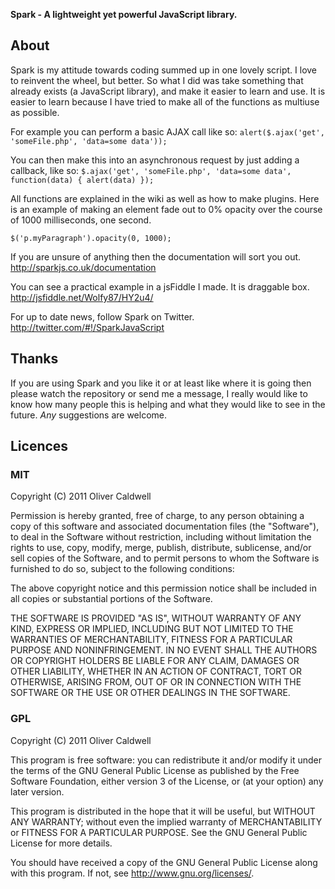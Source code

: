 **Spark - A lightweight yet powerful JavaScript library.**

## About
Spark is my attitude towards coding summed up in one lovely script. I love to reinvent the wheel, but better. So what I did was take something that already exists (a JavaScript library), and make it easier to learn and use. It is easier to learn because I have tried to make all of the functions as multiuse as possible.

For example you can perform a basic AJAX call like so: `alert($.ajax('get', 'someFile.php', 'data=some data'));`

You can then make this into an asynchronous request by just adding a callback, like so: `$.ajax('get', 'someFile.php', 'data=some data', function(data) { alert(data) });`

All functions are explained in the wiki as well as how to make plugins. Here is an example of making an element fade out to 0% opacity over the course of 1000 milliseconds, one second.

`$('p.myParagraph').opacity(0, 1000);`

If you are unsure of anything then the documentation will sort you out. <http://sparkjs.co.uk/documentation>

You can see a practical example in a jsFiddle I made. It is draggable box. <http://jsfiddle.net/Wolfy87/HY2u4/>

For up to date news, follow Spark on Twitter. <http://twitter.com/#!/SparkJavaScript>

## Thanks
If you are using Spark and you like it or at least like where it is going then please watch the repository or send me a message, I really would like to know how many people this is helping and what they would like to see in the future. *Any* suggestions are welcome.

## Licences

### MIT
Copyright (C) 2011 Oliver Caldwell

Permission is hereby granted, free of charge, to any person obtaining a copy
of this software and associated documentation files (the "Software"), to deal
in the Software without restriction, including without limitation the rights
to use, copy, modify, merge, publish, distribute, sublicense, and/or sell
copies of the Software, and to permit persons to whom the Software is
furnished to do so, subject to the following conditions:

The above copyright notice and this permission notice shall be included in
all copies or substantial portions of the Software.

THE SOFTWARE IS PROVIDED "AS IS", WITHOUT WARRANTY OF ANY KIND, EXPRESS OR
IMPLIED, INCLUDING BUT NOT LIMITED TO THE WARRANTIES OF MERCHANTABILITY,
FITNESS FOR A PARTICULAR PURPOSE AND NONINFRINGEMENT. IN NO EVENT SHALL THE
AUTHORS OR COPYRIGHT HOLDERS BE LIABLE FOR ANY CLAIM, DAMAGES OR OTHER
LIABILITY, WHETHER IN AN ACTION OF CONTRACT, TORT OR OTHERWISE, ARISING FROM,
OUT OF OR IN CONNECTION WITH THE SOFTWARE OR THE USE OR OTHER DEALINGS IN
THE SOFTWARE.

### GPL
Copyright (C) 2011 Oliver Caldwell

This program is free software: you can redistribute it and/or modify
it under the terms of the GNU General Public License as published by
the Free Software Foundation, either version 3 of the License, or
(at your option) any later version.

This program is distributed in the hope that it will be useful,
but WITHOUT ANY WARRANTY; without even the implied warranty of
MERCHANTABILITY or FITNESS FOR A PARTICULAR PURPOSE.  See the
GNU General Public License for more details.

You should have received a copy of the GNU General Public License
along with this program. If not, see <http://www.gnu.org/licenses/>.

